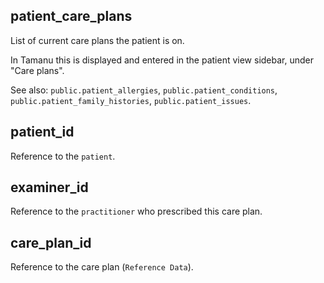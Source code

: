## patient_care_plans

List of current care plans the patient is on.

In Tamanu this is displayed and entered in the patient view sidebar, under "Care plans".

See also: `public.patient_allergies`, `public.patient_conditions`, `public.patient_family_histories`,
`public.patient_issues`.

## patient_id

Reference to the `patient`.

## examiner_id

Reference to the `practitioner` who prescribed this care plan.

## care_plan_id

Reference to the care plan (`Reference Data`).

